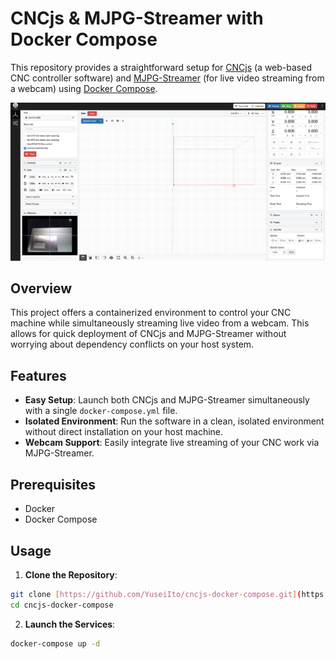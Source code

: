 # CNCjs & MJPG-Streamer with Docker Compose

This repository provides a straightforward setup for [CNCjs](https://cnc.js.org/) (a web-based CNC controller software) and [MJPG-Streamer](https://mjpg-streamer.sourceforge.net/) (for live video streaming from a webcam) using [Docker Compose](https://docs.docker.com/compose/).

![screenshot](https://raw.githubusercontent.com/YuseiIto/cncjs-docker-compose/main/screenshot.png)

## Overview

This project offers a containerized environment to control your CNC machine while simultaneously streaming live video from a webcam. This allows for quick deployment of CNCjs and MJPG-Streamer without worrying about dependency conflicts on your host system.

## Features

* **Easy Setup**: Launch both CNCjs and MJPG-Streamer simultaneously with a single `docker-compose.yml` file.
* **Isolated Environment**: Run the software in a clean, isolated environment without direct installation on your host machine.
* **Webcam Support**: Easily integrate live streaming of your CNC work via MJPG-Streamer.

## Prerequisites

* Docker
* Docker Compose

## Usage

1.  **Clone the Repository**:

```bash
git clone [https://github.com/YuseiIto/cncjs-docker-compose.git](https://github.com/YuseiIto/cncjs-docker-compose.git)
cd cncjs-docker-compose
```

2. **Launch the Services**:

```bash
docker-compose up -d
```
